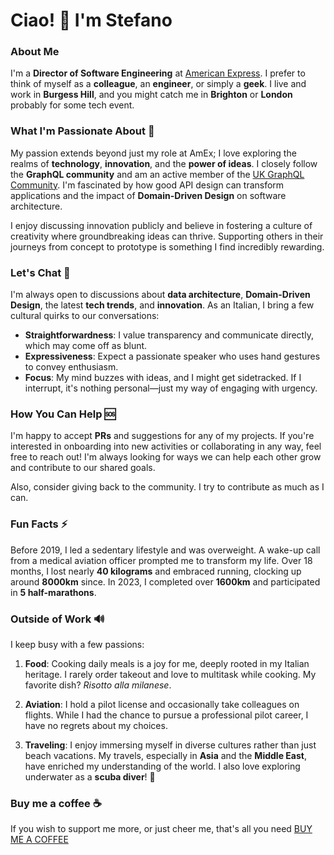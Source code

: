 # Ciao! 👋 I'm Stefano

### About Me
I'm a **Director of Software Engineering** at [American Express](https://www.americanexpress.com). I prefer to think of myself as a **colleague**, an **engineer**, or simply a **geek**. I live and work in **Burgess Hill**, and you might catch me in **Brighton** or **London** probably for some tech event.

### What I'm Passionate About 🔭
My passion extends beyond just my role at AmEx; I love exploring the realms of **technology**, **innovation**, and the **power of ideas**. I closely follow the **GraphQL community** and am an active member of the [UK GraphQL Community](https://graphql.org/community/). I'm fascinated by how good API design can transform applications and the impact of **Domain-Driven Design** on software architecture.

I enjoy discussing innovation publicly and believe in fostering a culture of creativity where groundbreaking ideas can thrive. Supporting others in their journeys from concept to prototype is something I find incredibly rewarding.

### Let's Chat 💬
I'm always open to discussions about **data architecture**, **Domain-Driven Design**, the latest **tech trends**, and **innovation**. As an Italian, I bring a few cultural quirks to our conversations:
- **Straightforwardness**: I value transparency and communicate directly, which may come off as blunt.
- **Expressiveness**: Expect a passionate speaker who uses hand gestures to convey enthusiasm.
- **Focus**: My mind buzzes with ideas, and I might get sidetracked. If I interrupt, it's nothing personal—just my way of engaging with urgency.

### How You Can Help 🆘
I'm happy to accept **PRs** and suggestions for any of my projects. If you're interested in onboarding into new activities or collaborating in any way, feel free to reach out! I'm always looking for ways we can help each other grow and contribute to our shared goals.

Also, consider giving back to the community. I try to contribute as much as I can.

### Fun Facts ⚡
Before 2019, I led a sedentary lifestyle and was overweight. A wake-up call from a medical aviation officer prompted me to transform my life. Over 18 months, I lost nearly **40 kilograms** and embraced running, clocking up around **8000km** since. In 2023, I completed over **1600km** and participated in **5 half-marathons**.

### Outside of Work 🔊
I keep busy with a few passions:
1. **Food**: Cooking daily meals is a joy for me, deeply rooted in my Italian heritage. I rarely order takeout and love to multitask while cooking. My favorite dish? _Risotto alla milanese_.
   
2. **Aviation**: I hold a pilot license and occasionally take colleagues on flights. While I had the chance to pursue a professional pilot career, I have no regrets about my choices.
   
3. **Traveling**: I enjoy immersing myself in diverse cultures rather than just beach vacations. My travels, especially in **Asia** and the **Middle East**, have enriched my understanding of the world. I also love exploring underwater as a **scuba diver**! 🤿

### Buy me a coffee ☕
If you wish to support me more, or just cheer me, that's all you need [BUY ME A COFFEE](https://buymeacoffee.com/stefanocislaghi)
